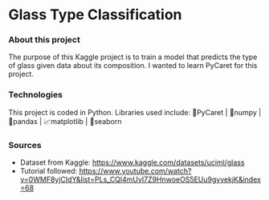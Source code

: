 # Glass Type Classification

### About this project
The purpose of this Kaggle project is to train a model that predicts the type of glass given data about its composition. I wanted to learn PyCaret for this project.

### Technologies 
This project is coded in Python. Libraries used include: 🧪PyCaret | 🧮numpy | 🐼pandas | 📈matplotlib | 🌊seaborn

### Sources
- Dataset from Kaggle: https://www.kaggle.com/datasets/uciml/glass
- Tutorial followed: https://www.youtube.com/watch?v=0WMF8yjCIdY&list=PLs_CQl4mUvI7Z9HnwoeOS5EUu9gyvekjK&index=68
